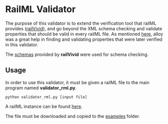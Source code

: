 # RailML Validator

The purpose of this validator is to extend the verification tool that railML provides ([railVivid](https://www.railml.org/en/user/railvivid.html)), and go beyond the XML schema checking and validate properties that should be valid in every railML file. As mentioned [here](https://github.com/pedrordgs/railML/blob/master/alloy_related/README.md), alloy was a great help in finding and validating properties that were later verified in this validator.

The [schemas](https://www.railml.org/en/download/schemes.html) provided by **railVivid** were used for schema checking.

## Usage

In order to use this validator, it must be given a railML file to the main program named **validator_rml.py**.

```python validator_rml.py [input file]```

A railML instance can be found [here](https://github.com/pedrordgs/railML/blob/master/validator/examples/railML.xml).

The file must be downloaded and copied to the [examples](https://github.com/pedrordgs/railML/tree/master/validator/examples) folder.
